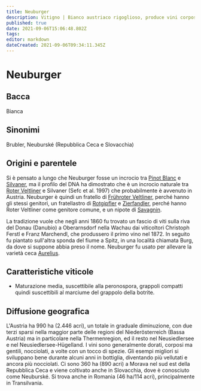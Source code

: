 ```yaml
---
title: Neuburger
description: Vitigno | Bianco austriaco rigoglioso, produce vini corposi e morbidi.
published: true
date: 2021-09-06T15:06:48.802Z
tags: 
editor: markdown
dateCreated: 2021-09-06T09:34:11.345Z
---
```


# Neuburger

## Bacca
Bianca

## Sinonimi
Brubler, Neuburské (Repubblica Ceca e Slovacchia)


## Origini e parentele
Si è pensato a lungo che Neuburger fosse un incrocio tra [Pinot Blanc](/vitigni/Francia/pinot-blanc) e [Silvaner](/vitigni/Germania/silvaner), ma il profilo del DNA ha dimostrato che è un incrocio naturale tra [Roter Veltliner](/vitigni/Austria/roter-veltliner) e Silvaner (Sefc et al. 1997) che probabilmente è avvenuto in Austria. Neuburger è quindi un fratello di [Frühroter Veltliner](/vitigni/Austria/fruhroter-veltliner), perché hanno gli stessi genitori, un fratellastro di [Rotgipfler](/vitigni/Austria/rotgipfler) e [Zierfandler](/vitigni/Austria/zierfandler), perché hanno Roter Veltliner come genitore comune, e un nipote di [Savagnin](/vitigni/Francia/savagnin).

La tradizione vuole che negli anni 1860 fu trovato un fascio di viti sulla riva del Donau (Danubio) a Oberarnsdorf nella Wachau dai viticoltori Christoph Ferstl e Franz Marchendl, che produssero il primo vino nel 1872. In seguito fu piantato sull'altra sponda del fiume a Spitz, in una località chiamata Burg, da dove si suppone abbia preso il nome. Neuburger fu usato per allevare la varietà ceca [Aurelius](/vitigni/aurelius).

## Caratteristiche viticole

- Maturazione media, suscettibile alla peronospora, grappoli compatti quindi suscettibili al marciume del grappolo della botrite.

## Diffusione geografica
L'Austria ha 990 ha (2.446 acri), un totale in graduale diminuzione, con due terzi sparsi nella maggior parte delle regioni del Niederösterreich (Bassa Austria) ma in particolare nella Thermenregion, ed il resto nel Neusiedlersee e nel Neusiedlersee-Hügelland. I vini sono generalmente dorati, corposi ma gentili, nocciolati, a volte con un tocco di spezie. Gli esempi migliori si sviluppano bene durante alcuni anni in bottiglia, diventando più vellutati e ancora più nocciolati. Ci sono 360 ha (890 acri) a Morava nel sud est della Repubblica Ceca e viene coltivato anche in Slovacchia, dove è conosciuto come Neuburské. Si trova anche in Romania (46 ha/114 acri), principalmente in Transilvania.


